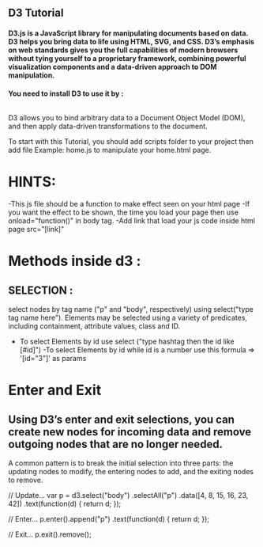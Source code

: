## D3 Tutorial

#### D3.js is a JavaScript library for manipulating documents based on data. D3 helps you bring data to life using HTML, SVG, and CSS. D3’s emphasis on web standards gives you the full capabilities of modern browsers without tying yourself to a proprietary framework, combining powerful visualization components and a data-driven approach to DOM manipulation.

#### You need to install D3 to use it by :
 ```js npm install d3 --save
  ```

D3 allows you to bind arbitrary data to a Document Object Model (DOM), and then apply data-driven transformations to the document.

To start with this Tutorial, you should add scripts folder to your project then add file Example: home.js to manipulate your home.html page.

# HINTS:
-This js file should be a function to make effect seen on your html page
-If you want the effect to be shown, the time you load your page then use onload="function()" in body tag.
-Add link that load your js code inside html page src="[link]"

# Methods inside d3 :

## SELECTION :
select nodes by tag name ("p" and "body", respectively) using select("type tag name here"). Elements may be selected using a variety of predicates, including containment, attribute values, class and ID.
- To select Elements by id use select ("type hashtag then the id like [#id]")
-To select Elements by id while id is a number use this formula  => '[id="3"]' as params


# Enter and Exit

## Using D3’s enter and exit selections, you can create new nodes for incoming data and remove outgoing nodes that are no longer needed.  

A common pattern is to break the initial selection into three parts: the updating nodes to modify, the entering nodes to add, and the exiting nodes to remove.

// Update…
var p = d3.select("body")
  .selectAll("p")
  .data([4, 8, 15, 16, 23, 42])
    .text(function(d) { return d; });

// Enter…
p.enter().append("p")
    .text(function(d) { return d; });

// Exit…
p.exit().remove();
